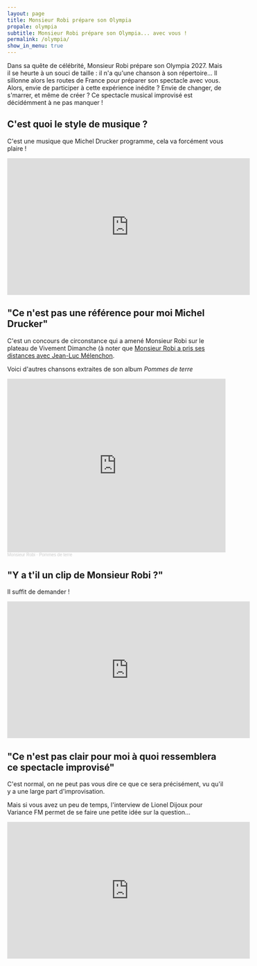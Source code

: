 ```yaml
---
layout: page
title: Monsieur Robi prépare son Olympia
propale: olympia
subtitle: Monsieur Robi prépare son Olympia... avec vous !
permalink: /olympia/
show_in_menu: true
---
```

Dans sa quête de célébrité, Monsieur Robi prépare son Olympia 2027. Mais il se heurte à un souci de taille : il n'a qu'une chanson à son répertoire... Il sillonne alors les routes de France pour préparer son spectacle avec vous. Alors, envie de participer à cette expérience inédite ? Envie de changer, de s'marrer, et même de créer ? Ce spectacle musical improvisé est décidémment à ne pas manquer !

## C'est quoi le style de musique ?

C'est une musique que Michel Drucker programme, cela va forcément vous plaire !

<iframe width="560" height="315" src="https://www.youtube.com/embed/3s6wtXFY4H8?start=39" title="YouTube video player" frameborder="0" allow="accelerometer; autoplay; clipboard-write; encrypted-media; gyroscope; picture-in-picture" allowfullscreen=""></iframe>

## "Ce n'est pas une référence pour moi Michel Drucker"

C'est un concours de circonstance qui a amené Monsieur Robi sur le plateau de Vivement Dimanche (à noter que [Monsieur Robi a pris ses distances avec Jean-Luc Mélenchon](https://blogs.mediapart.fr/krichtof2/blog/071024/bon-vent-jean-luc).

Voici d'autres chansons extraites de son album _Pommes de terre_

<iframe width="100%" height="400" scrolling="no" frameborder="no" allow="autoplay" src="https://w.soundcloud.com/player/?url=https%3A//api.soundcloud.com/playlists/6794746&color=%23ff5500&auto_play=false&hide_related=false&show_comments=true&show_user=true&show_reposts=false&show_teaser=true&visual=true"></iframe><div style="font-size: 10px; color: #cccccc;line-break: anywhere;word-break: normal;overflow: hidden;white-space: nowrap;text-overflow: ellipsis; font-family: Interstate,Lucida Grande,Lucida Sans Unicode,Lucida Sans,Garuda,Verdana,Tahoma,sans-serif;font-weight: 100;"><a href="https://soundcloud.com/monsieurrobi" title="Monsieur Robi" target="_blank" style="color: #cccccc; text-decoration: none;">Monsieur Robi</a> · <a href="https://soundcloud.com/monsieurrobi/sets/pommes-de-terre" title="Pommes de terre" target="_blank" style="color: #cccccc; text-decoration: none;">Pommes de terre</a></div>

## "Y a t'il un clip de Monsieur Robi ?"

Il suffit de demander !

<iframe width="560" height="315" src="https://www.youtube.com/embed/kDd1gK3SGvM" title="YouTube video player" frameborder="0" allow="accelerometer; autoplay; clipboard-write; encrypted-media; gyroscope; picture-in-picture" allowfullscreen></iframe>

## "Ce n'est pas clair pour moi à quoi ressemblera ce spectacle improvisé"

C'est normal, on ne peut pas vous dire ce que ce sera précisément, vu qu'il y a une large part d'improvisation.

Mais si vous avez un peu de temps, l'interview de Lionel Dijoux pour Variance FM permet de se faire une petite idée sur la question...

<iframe width="560" height="315" src="https://www.youtube.com/embed/UHR7SiACFRg" title="YouTube video player" frameborder="0" allow="accelerometer; autoplay; clipboard-write; encrypted-media; gyroscope; picture-in-picture" allowfullscreen></iframe>

